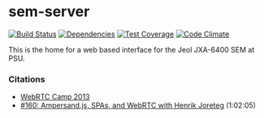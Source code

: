 # sem-server

[![Build Status](https://travis-ci.org/SEMterface/sem-server.svg)](https://travis-ci.org/SEMterface/sem-server)
[![Dependencies](https://david-dm.org/SEMterface/sem-server.svg)](https://david-dm.org/SEMterface/sem-server)
[![Test Coverage](https://codeclimate.com/github/SEMterface/sem-server/badges/coverage.svg)](https://codeclimate.com/github/SEMterface/sem-server)
[![Code Climate](https://codeclimate.com/github/SEMterface/sem-server/badges/gpa.svg)](https://codeclimate.com/github/SEMterface/sem-server)

This is the home for a web based interface for the Jeol JXA-6400 SEM at PSU.


### Citations
- [WebRTC Camp 2013](http://2013.webrtccamp.com)
- [#160: Ampersand.js, SPAs, and WebRTC with Henrik Joreteg](https://changelog.com/160/) (1:02:05)
